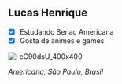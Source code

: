 ## Lucas Henrique
- [x] Estudando Senac Americana
- [x] Gosta de animes e games

![-cC90dsU_400x400](https://user-images.githubusercontent.com/42223676/61918491-f295ce00-af27-11e9-91c6-208aa95f3f5e.jpg)

_*Americana, São Paulo, Brasil*_
